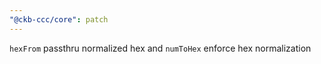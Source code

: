 ```yaml
---
"@ckb-ccc/core": patch
---
```


`hexFrom` passthru normalized hex and `numToHex` enforce hex normalization